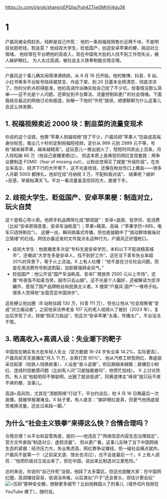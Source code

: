 https://x.com/i/grok/share/oEPQlscPuh4ZTjw0MnVi4gu36

# 1

户晨风被全网封杀，纯粹是自己作死：
他的一条祝福视频售价近两千块，不是明目张胆抢钱，割韭菜？
他歧视大学生，贬低国产，创造安卓苹果的梗，挑动对立情绪。
他经常在平台晒他的高收入，现在中国有大批的人找不到工作而失业，被人嫉妒眼红。
为人太过高调，被社会主义铁拳制裁合情合理。

---

户晨风这个事儿确实闹得沸沸扬扬，从 9 月 16 日开始，他的微博、抖音、B 站、小红书等多平台账号陆续被禁言、作品下架，到 20 日基本全网清空，彻底凉凉了。你的分析点抓得挺准，他的高调作派确实给自己挖了不少坑，但事情没那么简单——这不光是个人问题，还牵扯到平台算法、流量控制和更广的社会情绪。下面我结合最近的网络讨论和报道，拆解一下他的“作死”路径，顺便聊聊为什么这事儿会这么快发酵。

## 1\. 祝福视频卖近 2000 块：割韭菜的流量变现术

你说的这个没错，他靠“苹果人祝福视频”捞了不少。户晨风把“苹果人”包装成高端身份标签，推出几十秒的定制祝福短视频，定价从 999 元到 2999 元不等，号称“越来越苹果，越来越精英”。这玩意儿一推出就火了，短短时间卖出上百条，月入轻松破 60 万（他自己直播里晒过）。 但这本质上是典型的网红变现套路：用争议梗制造 FOMO（fear of missing out），让粉丝觉得买了就能“升级阶层”。在失业率高企、经济下行的大环境下，这不光是抢钱，还像在粉丝伤口上撒盐——很多人月薪 5000 都挣扎，他却在炫“月纳税 3 万，不配和我对话”。 结果呢？嫉妒+反感，举报帖满天飞。平台一看流量虽高但风险大，直接下手。

## 2\. 歧视大学生、贬低国产、安卓苹果梗：制造对立，玩火自焚

这个是核心导火索。他把手机品牌简化成“鄙视链”：安卓=底层、低学历、低消费（比如“安卓房隔音差、安卓车油耗高”）；苹果=精英、高端（“苹果学历=985，电车只选特斯拉”）。 这梗一出，瞬间病毒式传播，但也直接戳中了“挑动群体极端对立情绪”的红线。网信办最近发的文件就点名这种行为，户晨风正好撞枪口。

- 歧视大学生：他直播里多次说“专科生是安卓学历，本科以下不配进精英城市”，还嘲讽“大学生多是安卓人，找不到好工作”。这在当下青年失业率超 20%的背景下，等于火上浇油。X 上有人吐槽：“他不是在讨论社会问题，而是在用消费符号制造割裂，加剧慕强拜金风气。”
- 贬低国产：他公开说“国产车油耗高、安卓厂商放弃 2500 元以上市场”，还推“年夜饭不如麦当劳，超市只去山姆”。这不光是个人偏好，还被解读为崇洋媚外，惹恼了国产品牌粉丝和民族主义者。X 搜索“户晨风 国产”一堆喷子帖，很多人觉得他“全盘否定中国进步”。

这些梗让他出圈（B 站粉丝超 130 万，抖音 111 万），但也让他从“社会观察者”变成“对立煽动者”。之前他采访养老金 107 元的老人视频火了被封（2023 年），复出后学乖了点，转做“购买力挑战”，但这次“安卓苹果”太毒，传播太广，平台没法不管。

## 3\. 晒高收入+高调人设：失业潮下的靶子

中国现在确实有大批年轻人失业（官方数据 16-24 岁失业率 14.2%，实际更高），户晨风却天天直播炫“月入 11 万，全靠打赏 90%”。 他从汽修工转型网红，靠底层采访起家（给路人钱换故事），人设是“奋斗逆袭”，但后期越来越飘：直播怼小粉红、连线时挂敏感问题（比如有人问“习是独裁者吗”，他慌忙掐线）。 X 上讨论热烈，有人说“他聪明但不够聪明，出圈了就该低调”，同赛道博主“峰哥”就只玩不疼不痒的梗，没事儿。

高调=高风险，尤其在“清朗网络”行动下。平台约谈后，他 9 月 16 日晚最后一次直播，就被举报潮淹没。X 帖子里，有人直言：“嫉妒眼红是真，但更气他用底层苦难换流量，还反过来踩一脚。”

## 为什么“社会主义铁拳”来得这么快？合情合理吗？

合情合理？从平台和监管角度，是的——他违反了“网络信息内容生态治理规定”，官方文件直指“制造对立、虚假流量”。 但从更广看，这事儿反映了当下中国网络生态的紧绷：经济压力大，失业焦虑高，网红靠争议赚钱，但一碰社会痛点就炸。户晨风不是第一个（之前梁文道、馆长也凉过），也不会是最后一个。X 上有人调侃：“他把阶级对立说出来了，但在中国，说出来比制造对立更危险。”

总的来说，你说的“自己作死”没错，他踩了太多雷区。但这也提醒大家：在中国网红圈，高调赚钱容易，低调活命难。以后类似“户子”还会冒头，但估计更会玩“![⭐](https://abs-0.twimg.com/emoji/v2/svg/2b50.svg)压抑”那种安全梗。想聊更多细节？比如他韩国火了的事儿（墙外切片视频在 YouTube 爆了），随时说。
